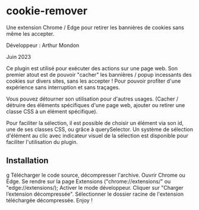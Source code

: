 # cookie-remover
Une extension Chrome / Edge pour retirer les bannières de cookies sans même les accepter.

Développeur : Arthur Mondon

Juin 2023

Ce plugin est utilisé pour exécuter des actions sur une page web.
Son premier atout est de pouvoir "cacher" les bannières / popup incessants des cookies sur divers sites, sans les accepter ! Pour pouvoir profiter d'une expérience sans interruption et sans traçages.

Vous pouvez détourner son utilisation pour d'autres usages. (Cacher / détruire des éléments spécifiques d'une page web, ajouter ou retirer une classe CSS à un élément spécifique).

Pour faciliter la sélection, il est possible de choisir un élément via son id, une de ses classes CSS, ou grâce à querySelector.
Un système de sélection d'élément au clic avec indicateur visuel de la sélection est disponible pour faciliter l'utilisation du plugin.

## Installation
g
Télécharger le code source, décompresser l'archive.
Ouvrir Chrome ou Edge. 
Se rendre sur la page Extensions ("chrome://extensions/" ou "edge://extensions/);
Activer le mode développeur.
Cliquer sur "Charger l’extension décompressée".
Sélectionner le dossier racine de l'extension téléchargée décompressée. 
Enjoy !